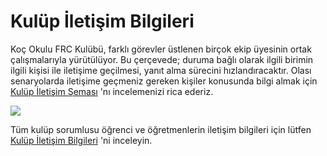 # Kulüp İletişim Bilgileri

Koç Okulu FRC Kulübü,  farklı görevler üstlenen birçok ekip üyesinin ortak çalışmalarıyla yürütülüyor. Bu çerçevede;  duruma bağlı olarak ilgili birimin ilgili kişisi ile iletişime geçilmesi, yanıt alma sürecini hızlandıracaktır. Olası senaryolarda iletişime geçmeniz gereken kişiler konusunda bilgi almak için   [Kulüp İletişim Şeması](https://kocfrc.slab.com/posts/spprog05) 'nı incelemenizi rica ederiz.

![](https://slabstatic.com/prod/uploads/ldjloyi2/posts/images/uliy9Ukh6_DGLm0ryQxhBg0Q.png)

Tüm kulüp sorumlusu öğrenci ve öğretmenlerin iletişim bilgileri için lütfen [Kulüp İletişim Bilgileri](https://kocfrc.slab.com/posts/zlyd6xtt) 'ni inceleyin.
